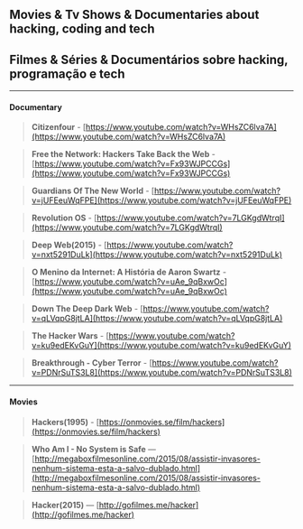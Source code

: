 ## Movies & Tv Shows & Documentaries about hacking, coding and tech
## Filmes & Séries & Documentários sobre hacking, programação e tech

----

#### Documentary

  > **Citizenfour** - [https://www.youtube.com/watch?v=WHsZC6lva7A](https://www.youtube.com/watch?v=WHsZC6lva7A)
  
  > **Free the Network: Hackers Take Back the Web** - [https://www.youtube.com/watch?v=Fx93WJPCCGs](https://www.youtube.com/watch?v=Fx93WJPCCGs) 

  > **Guardians Of The New World** - [https://www.youtube.com/watch?v=jUFEeuWqFPE](https://www.youtube.com/watch?v=jUFEeuWqFPE)
  
  > **Revolution OS** - [https://www.youtube.com/watch?v=7LGKgdWtrqI](https://www.youtube.com/watch?v=7LGKgdWtrqI)
  
  > **Deep Web(2015)** - [https://www.youtube.com/watch?v=nxt5291DuLk](https://www.youtube.com/watch?v=nxt5291DuLk)
  
  > **O Menino da Internet: A História de Aaron Swartz** - [https://www.youtube.com/watch?v=uAe_9qBxwOc](https://www.youtube.com/watch?v=uAe_9qBxwOc)
  
  > **Down The Deep Dark Web** - [https://www.youtube.com/watch?v=qLVqpG8jtLA](https://www.youtube.com/watch?v=qLVqpG8jtLA)
  
  > **The Hacker Wars** - [https://www.youtube.com/watch?v=ku9edEKvGuY](https://www.youtube.com/watch?v=ku9edEKvGuY)
  
  > **Breakthrough - Cyber Terror** - [https://www.youtube.com/watch?v=PDNrSuTS3L8](https://www.youtube.com/watch?v=PDNrSuTS3L8)


----

#### Movies

  > **Hackers(1995)** - [https://onmovies.se/film/hackers](https://onmovies.se/film/hackers)
  
  > **Who Am I - No System is Safe** — [http://megaboxfilmesonline.com/2015/08/assistir-invasores-nenhum-sistema-esta-a-salvo-dublado.html](http://megaboxfilmesonline.com/2015/08/assistir-invasores-nenhum-sistema-esta-a-salvo-dublado.html)
  
  > **Hacker(2015)** — [http://gofilmes.me/hacker](http://gofilmes.me/hacker)
  
  > 
